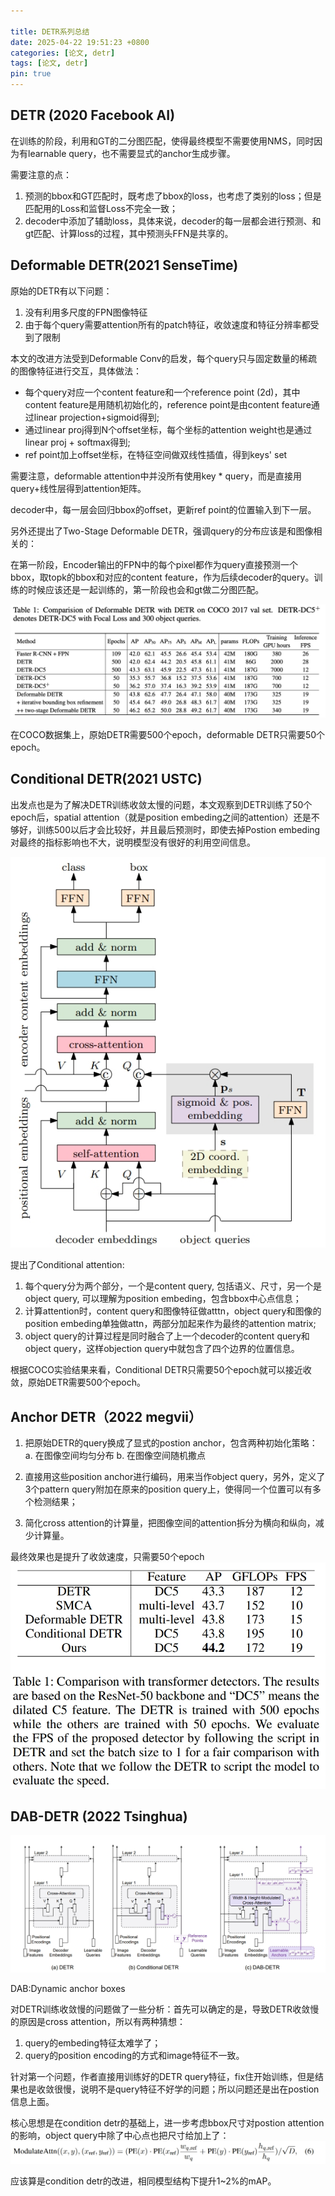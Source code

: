 ```yaml
---

title: DETR系列总结
date: 2025-04-22 19:51:23 +0800
categories: [论文, detr]
tags: [论文, detr]
pin: true
---
```


## DETR (2020 Facebook AI)

在训练的阶段，利用和GT的二分图匹配，使得最终模型不需要使用NMS，同时因 为有learnable query，也不需要显式的anchor生成步骤。

需要注意的点：

1. 预测的bbox和GT匹配时，既考虑了bbox的loss，也考虑了类别的loss；但是匹配用的Loss和监督Loss不完全一致；
2. decoder中添加了辅助loss，具体来说，decoder的每一层都会进行预测、和gt匹配、计算loss的过程，其中预测头FFN是共享的。

## Deformable DETR(2021 SenseTime)

原始的DETR有以下问题：

  1. 没有利用多尺度的FPN图像特征
  2. 由于每个query需要attention所有的patch特征，收敛速度和特征分辨率都受到了限制

本文的改进方法受到Deformable Conv的启发，每个query只与固定数量的稀疏的图像特征进行交互，具体做法：

- 每个query对应一个content feature和一个reference point (2d)，其中content feature是用随机初始化的，reference point是由content feature通过linear projection+sigmoid得到;
- 通过linear proj得到N个offset坐标，每个坐标的attention weight也是通过linear proj + softmax得到;
- ref point加上offset坐标，在特征空间做双线性插值，得到keys' set

需要注意，deformable attention中并没所有使用key * query，而是直接用query+线性层得到attention矩阵。

decoder中，每一层会回归bbox的offset，更新ref point的位置输入到下一层。

另外还提出了Two-Stage Deformable DETR，强调query的分布应该是和图像相关的：

在第一阶段，Encoder输出的FPN中的每个pixel都作为query直接预测一个bbox，取topk的bbox和对应的content feature，作为后续decoder的query。训练的时候应该还是一起训练的，第一阶段也会和gt做二分图匹配。

![deformable](/assets/img/detr_summary/deformable_detr_ablation.jpg)

在COCO数据集上，原始DETR需要500个epoch，deformable DETR只需要50个epoch。

## Conditional DETR(2021 USTC)

出发点也是为了解决DETR训练收敛太慢的问题，本文观察到DETR训练了50个epoch后，spatial attention（就是position embeding之间的attention）还是不够好，训练500以后才会比较好，并且最后预测时，即使去掉Postion embeding对最终的指标影响也不大，说明模型没有很好的利用空间信息。

![conditional](/assets/img/detr_summary/conditional_detr.png)

提出了Conditional attention:

1. 每个query分为两个部分，一个是content query, 包括语义、尺寸，另一个是object query, 可以理解为position embeding，包含bbox中心点信息；
2. 计算attention时，content query和图像特征做atttn，object query和图像的position embeding单独做attn，两部分加起来作为最终的attention matrix;
3. object query的计算过程是同时融合了上一个decoder的content query和object query，这样objection query中就包含了四个边界的位置信息。

根据COCO实验结果来看，Conditional DETR只需要50个epoch就可以接近收敛，原始DETR需要500个epoch。

## Anchor DETR（2022 megvii）

1. 把原始DETR的query换成了显式的postion anchor，包含两种初始化策略：
  a. 在图像空间均匀分布
  b. 在图像空间随机撒点

2. 直接用这些position anchor进行编码，用来当作object query，另外，定义了3个pattern query附加在原来的position query上，使得同一个位置可以有多个检测结果；

3. 简化cross attention的计算量，把图像空间的attention拆分为横向和纵向，减少计算量。

最终效果也是提升了收敛速度，只需要50个epoch
![conditional](/assets/img/detr_summary/anchor_detr.png)

## DAB-DETR (2022 Tsinghua)

![DAB_detr](/assets/img/detr_summary/dab_detr_cmp.png)

DAB:Dynamic anchor boxes

对DETR训练收敛慢的问题做了一些分析：首先可以确定的是，导致DETR收敛慢的原因是cross attention，所以有两种猜想：

1. query的embeding特征太难学了；
2. query的position encoding的方式和image特征不一致。

针对第一个问题，作者直接用训练好的DETR query特征，fix住开始训练，但是结果也是收敛很慢，说明不是query特征不好学的问题；所以问题还是出在postion信息上面。

核心思想是在condition detr的基础上，进一步考虑bbox尺寸对postion attention的影响，object query中除了中心点也把尺寸给加上了：
![DAB_detr_math1](/assets/img/detr_summary/dab_detr_math.png)

应该算是condition detr的改进，相同模型结构下提升1~2%的mAP。
